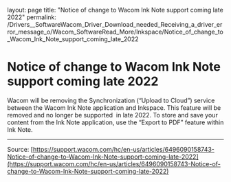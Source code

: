 layout: page
title: "Notice of change to Wacom Ink Note support coming late 2022"
permalink: /Drivers__SoftwareWacom_Driver_Download_needed_Receiving_a_driver_error_message_o/Wacom_SoftwareRead_More/Inkspace/Notice_of_change_to_Wacom_Ink_Note_support_coming_late_2022

# Notice of change to Wacom Ink Note support coming late 2022

Wacom will be removing the Synchronization (“Upload to Cloud”) service between the Wacom Ink Note application and Inkspace. This feature will be removed and no longer be supported  in late 2022. To store and save your content from the Ink Note application, use the “Export to PDF” feature within Ink Note.

---
Source: [https://support.wacom.com/hc/en-us/articles/6496090158743-Notice-of-change-to-Wacom-Ink-Note-support-coming-late-2022](https://support.wacom.com/hc/en-us/articles/6496090158743-Notice-of-change-to-Wacom-Ink-Note-support-coming-late-2022)
